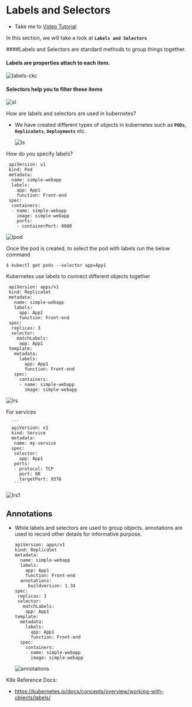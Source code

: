 # Labels and Selectors
  - Take me to [Video Tutorial](https://kodekloud.com/courses/539883/lectures/9816604)
  
In this section, we will take a look at **`Labels and Selectors`**

####Labels and Selectors are standard methods to group things together.
  
#### Labels are properties attach to each item.

  ![labels-ckc](../../images/labels-ckc.PNG)
  
#### Selectors help you to filter these items
 
  ![sl](../../images/sl.PNG)
  
How are labels and selectors are used in kubernetes?
- We have created different types of objects in kubernetes such as **`PODs`**, **`ReplicaSets`**, **`Deployments`** etc.
  
  ![ls](../../images/ls.PNG)
  
How do you specify labels?
   ```
    apiVersion: v1
    kind: Pod
    metadata:
     name: simple-webapp
     labels:
       app: App1
       function: Front-end
    spec:
     containers:
     - name: simple-webapp
       image: simple-webapp
       ports:
       - containerPort: 8080
   ```
 ![lpod](../../images/lpod.PNG)
 
Once the pod is created, to select the pod with labels run the below command
```
$ kubectl get pods --selector app=App1
```

Kubernetes use labels to connect different objects together
   ```
    apiVersion: apps/v1
    kind: ReplicaSet
    metadata:
      name: simple-webapp
      labels:
        app: App1
        function: Front-end
    spec:
     replicas: 3
     selector:
       matchLabels:
        app: App1
    template:
      metadata:
        labels:
          app: App1
          function: Front-end
      spec:
        containers:
        - name: simple-webapp
          image: simple-webapp   
   ```

  ![lrs](../../images/lrs.PNG)

For services
 
      ```
      apiVersion: v1
      kind: Service
      metadata:
       name: my-service
      spec:
       selector:
         app: App1
       ports:
       - protocol: TCP
         port: 80
         targetPort: 9376 
       ```
  ![lrs1](../../images/lrs1.PNG)
  
## Annotations
- While labels and selectors are used to group objects, annotations are used to record other details for informative purpose.
    ```
    apiVersion: apps/v1
    kind: ReplicaSet
    metadata:
      name: simple-webapp
      labels:
        app: App1
        function: Front-end
      annotations:
         buildversion: 1.34
    spec:
     replicas: 3
     selector:
       matchLabels:
        app: App1
    template:
      metadata:
        labels:
          app: App1
          function: Front-end
      spec:
        containers:
        - name: simple-webapp
          image: simple-webapp   
    ```
  ![annotations](../../images/annotations.PNG)

K8s Reference Docs:
- https://kubernetes.io/docs/concepts/overview/working-with-objects/labels/
